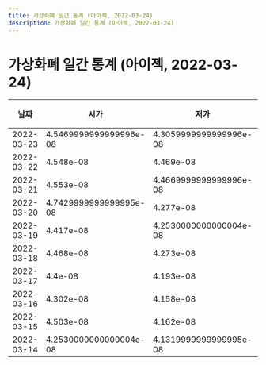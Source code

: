 ```yaml
---
title: 가상화폐 일간 통계 (아이젝, 2022-03-24)
description: 가상화폐 일간 통계 (아이젝, 2022-03-24)
---
```



가상화폐 일간 통계 (아이젝, 2022-03-24)
===

|날짜|시가|저가|고가|종가|비고|
|--|--|--|--|--|--|
|2022-03-23|4.5469999999999996e-08|4.3059999999999996e-08|5.0210000000000004e-08|4.855e-08|    |
|2022-03-22|4.548e-08|4.469e-08|4.751e-08|4.725e-08|    |
|2022-03-21|4.553e-08|4.4669999999999996e-08|4.999e-08|4.554e-08|    |
|2022-03-20|4.7429999999999995e-08|4.277e-08|4.7429999999999995e-08|4.553e-08|    |
|2022-03-19|4.417e-08|4.2530000000000004e-08|4.7970000000000005e-08|4.7809999999999996e-08|    |
|2022-03-18|4.468e-08|4.273e-08|4.573e-08|4.3930000000000004e-08|    |
|2022-03-17|4.4e-08|4.193e-08|4.6060000000000003e-08|4.468e-08|    |
|2022-03-16|4.302e-08|4.158e-08|4.626e-08|4.366e-08|    |
|2022-03-15|4.503e-08|4.162e-08|4.635e-08|4.3e-08|    |
|2022-03-14|4.2530000000000004e-08|4.1319999999999995e-08|4.681e-08|4.5000000000000006e-08|    |
